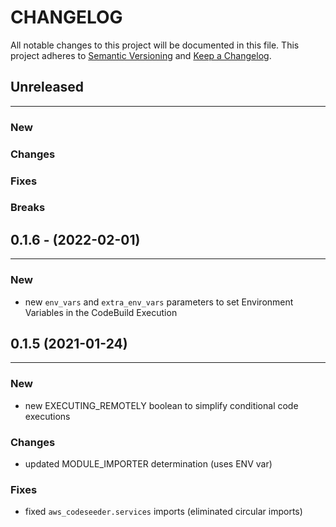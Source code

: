 # CHANGELOG

All notable changes to this project will be documented in this file.
This project adheres to [Semantic Versioning](http://semver.org/) and [Keep a Changelog](http://keepachangelog.com/).


## Unreleased
---

### New

### Changes

### Fixes

### Breaks


## 0.1.6 - (2022-02-01)
---

### New

- new `env_vars` and `extra_env_vars` parameters to set Environment Variables in the CodeBuild Execution


## 0.1.5  (2021-01-24)
---

### New

- new EXECUTING_REMOTELY boolean to simplify conditional code executions

### Changes

- updated MODULE_IMPORTER determination (uses ENV var)

### Fixes

- fixed `aws_codeseeder.services` imports (eliminated circular imports)

